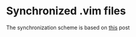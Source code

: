 Synchronized .vim files
=================
The synchronization scheme is based on
[this](http://vimcasts.org/episodes/synchronizing-plugins-with-git-submodules-and-pathogen/) post
